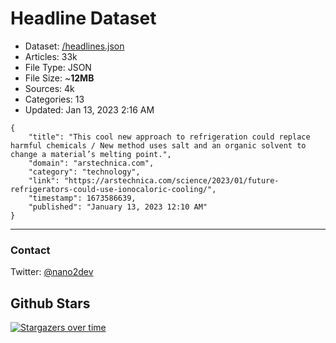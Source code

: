 # Headline Dataset

- Dataset: [/headlines.json](https://raw.githubusercontent.com/fwd/news/master/headlines.json) 
- Articles: 33k
- File Type: JSON
- File Size: ~**12MB**
- Sources: 4k
- Categories: 13
- Updated: Jan 13, 2023 2:16 AM

```
{
    "title": "This cool new approach to refrigeration could replace harmful chemicals / New method uses salt and an organic solvent to change a material’s melting point.",
    "domain": "arstechnica.com",
    "category": "technology",
    "link": "https://arstechnica.com/science/2023/01/future-refrigerators-could-use-ionocaloric-cooling/",
    "timestamp": 1673586639,
    "published": "January 13, 2023 12:10 AM"
}
```

---

### Contact 

Twitter: [@nano2dev](https://twitter.com/nano2dev)

## Github Stars

[![Stargazers over time](https://starchart.cc/fwd/news.svg)](https://starchart.cc/fwd/news)
